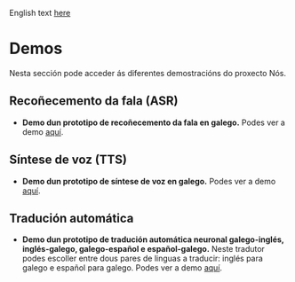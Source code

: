 English text [here](https://github.com/proxectonos/demos/blob/main/README_English.md)
# Demos
Nesta sección pode acceder ás diferentes demostracións do proxecto Nós. 

## Recoñecemento da fala (ASR)

+ **Demo dun prototipo de recoñecemento da fala en galego.** Podes ver a demo [aquí](https://nos-asr.imaxin.com/AsrNOS/).

## Síntese de voz (TTS)

+ **Demo dun prototipo de síntese de voz en galego.** Podes ver a demo [aquí](http://nos-tts.imaxin.com/TtsNOS/).

## Tradución automática 

+ **Demo dun prototipo de tradución automática neuronal galego-inglés, inglés-galego, galego-español e español-galego.** Neste tradutor podes escoller entre dous pares de linguas a traducir: inglés para galego e español para galego. Podes ver a demo [aquí](https://demos.citius.usc.es/nos_tradutor/Tradutor/traducir/index).
